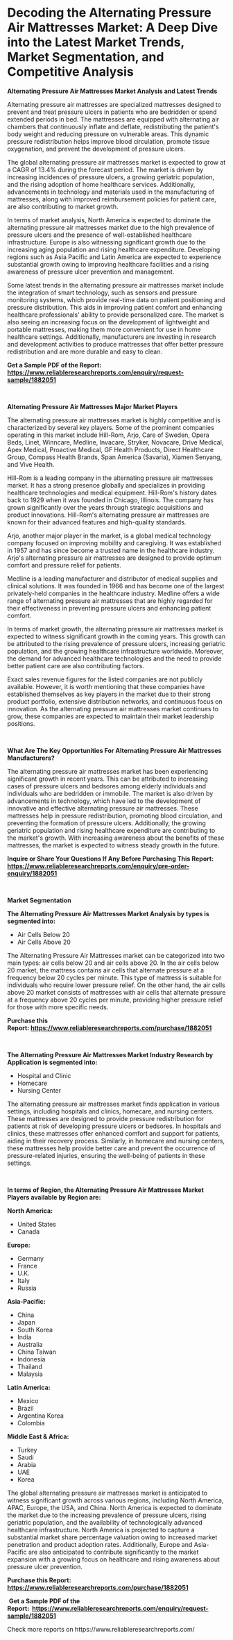 <p><h1>Decoding the Alternating Pressure Air Mattresses Market: A Deep Dive into the Latest Market Trends, Market Segmentation, and Competitive Analysis</h1></p><p><strong>Alternating Pressure Air Mattresses Market Analysis and Latest Trends</strong></p>
<p><p>Alternating pressure air mattresses are specialized mattresses designed to prevent and treat pressure ulcers in patients who are bedridden or spend extended periods in bed. The mattresses are equipped with alternating air chambers that continuously inflate and deflate, redistributing the patient's body weight and reducing pressure on vulnerable areas. This dynamic pressure redistribution helps improve blood circulation, promote tissue oxygenation, and prevent the development of pressure ulcers.</p><p>The global alternating pressure air mattresses market is expected to grow at a CAGR of 13.4% during the forecast period. The market is driven by increasing incidences of pressure ulcers, a growing geriatric population, and the rising adoption of home healthcare services. Additionally, advancements in technology and materials used in the manufacturing of mattresses, along with improved reimbursement policies for patient care, are also contributing to market growth.</p><p>In terms of market analysis, North America is expected to dominate the alternating pressure air mattresses market due to the high prevalence of pressure ulcers and the presence of well-established healthcare infrastructure. Europe is also witnessing significant growth due to the increasing aging population and rising healthcare expenditure. Developing regions such as Asia Pacific and Latin America are expected to experience substantial growth owing to improving healthcare facilities and a rising awareness of pressure ulcer prevention and management.</p><p>Some latest trends in the alternating pressure air mattresses market include the integration of smart technology, such as sensors and pressure monitoring systems, which provide real-time data on patient positioning and pressure distribution. This aids in improving patient comfort and enhancing healthcare professionals' ability to provide personalized care. The market is also seeing an increasing focus on the development of lightweight and portable mattresses, making them more convenient for use in home healthcare settings. Additionally, manufacturers are investing in research and development activities to produce mattresses that offer better pressure redistribution and are more durable and easy to clean.</p></p>
<p><strong>Get a Sample PDF of the Report:&nbsp; <a href="https://www.reliableresearchreports.com/enquiry/request-sample/1882051">https://www.reliableresearchreports.com/enquiry/request-sample/1882051</a></strong></p>
<p>&nbsp;</p>
<p><strong>Alternating Pressure Air Mattresses Major Market Players</strong></p>
<p><p>The alternating pressure air mattresses market is highly competitive and is characterized by several key players. Some of the prominent companies operating in this market include Hill-Rom, Arjo, Care of Sweden, Opera Beds, Linet, Winncare, Medline, Invacare, Stryker, Novacare, Drive Medical, Apex Medical, Proactive Medical, GF Health Products, Direct Healthcare Group, Compass Health Brands, Span America (Savaria), Xiamen Senyang, and Vive Health.</p><p>Hill-Rom is a leading company in the alternating pressure air mattresses market. It has a strong presence globally and specializes in providing healthcare technologies and medical equipment. Hill-Rom's history dates back to 1929 when it was founded in Chicago, Illinois. The company has grown significantly over the years through strategic acquisitions and product innovations. Hill-Rom's alternating pressure air mattresses are known for their advanced features and high-quality standards.</p><p>Arjo, another major player in the market, is a global medical technology company focused on improving mobility and caregiving. It was established in 1957 and has since become a trusted name in the healthcare industry. Arjo's alternating pressure air mattresses are designed to provide optimum comfort and pressure relief for patients.</p><p>Medline is a leading manufacturer and distributor of medical supplies and clinical solutions. It was founded in 1966 and has become one of the largest privately-held companies in the healthcare industry. Medline offers a wide range of alternating pressure air mattresses that are highly regarded for their effectiveness in preventing pressure ulcers and enhancing patient comfort.</p><p>In terms of market growth, the alternating pressure air mattresses market is expected to witness significant growth in the coming years. This growth can be attributed to the rising prevalence of pressure ulcers, increasing geriatric population, and the growing healthcare infrastructure worldwide. Moreover, the demand for advanced healthcare technologies and the need to provide better patient care are also contributing factors.</p><p>Exact sales revenue figures for the listed companies are not publicly available. However, it is worth mentioning that these companies have established themselves as key players in the market due to their strong product portfolio, extensive distribution networks, and continuous focus on innovation. As the alternating pressure air mattresses market continues to grow, these companies are expected to maintain their market leadership positions.</p></p>
<p>&nbsp;</p>
<p><strong>What Are The Key Opportunities For Alternating Pressure Air Mattresses Manufacturers?</strong></p>
<p><p>The alternating pressure air mattresses market has been experiencing significant growth in recent years. This can be attributed to increasing cases of pressure ulcers and bedsores among elderly individuals and individuals who are bedridden or immobile. The market is also driven by advancements in technology, which have led to the development of innovative and effective alternating pressure air mattresses. These mattresses help in pressure redistribution, promoting blood circulation, and preventing the formation of pressure ulcers. Additionally, the growing geriatric population and rising healthcare expenditure are contributing to the market's growth. With increasing awareness about the benefits of these mattresses, the market is expected to witness steady growth in the future.</p></p>
<p><strong>Inquire or Share Your Questions If Any Before Purchasing This Report: <a href="https://www.reliableresearchreports.com/enquiry/pre-order-enquiry/1882051">https://www.reliableresearchreports.com/enquiry/pre-order-enquiry/1882051</a></strong></p>
<p>&nbsp;</p>
<p><strong>Market Segmentation</strong></p>
<p><strong>The Alternating Pressure Air Mattresses Market Analysis by types is segmented into:</strong></p>
<p><ul><li>Air Cells Below 20</li><li>Air Cells Above 20</li></ul></p>
<p><p>The Alternating Pressure Air Mattresses market can be categorized into two main types: air cells below 20 and air cells above 20. In the air cells below 20 market, the mattress contains air cells that alternate pressure at a frequency below 20 cycles per minute. This type of mattress is suitable for individuals who require lower pressure relief. On the other hand, the air cells above 20 market consists of mattresses with air cells that alternate pressure at a frequency above 20 cycles per minute, providing higher pressure relief for those with more specific needs.</p></p>
<p><strong>Purchase this Report:&nbsp;<a href="https://www.reliableresearchreports.com/purchase/1882051">https://www.reliableresearchreports.com/purchase/1882051</a></strong></p>
<p>&nbsp;</p>
<p><strong>The Alternating Pressure Air Mattresses Market Industry Research by Application is segmented into:</strong></p>
<p><ul><li>Hospital and Clinic</li><li>Homecare</li><li>Nursing Center</li></ul></p>
<p><p>The alternating pressure air mattresses market finds application in various settings, including hospitals and clinics, homecare, and nursing centers. These mattresses are designed to provide pressure redistribution for patients at risk of developing pressure ulcers or bedsores. In hospitals and clinics, these mattresses offer enhanced comfort and support for patients, aiding in their recovery process. Similarly, in homecare and nursing centers, these mattresses help provide better care and prevent the occurrence of pressure-related injuries, ensuring the well-being of patients in these settings.</p></p>
<p>&nbsp;</p>
<p><strong>In terms of Region, the Alternating Pressure Air Mattresses Market Players available by Region are:</strong></p>
<p>
    <p> <strong> North America: </strong>
        <ul>
            <li>United States</li>
            <li>Canada</li>
        </ul>
        </p> 
    <p> <strong> Europe: </strong>
        <ul>
            <li>Germany</li>
            <li>France</li>
            <li>U.K.</li>
            <li>Italy</li>
            <li>Russia</li>
        </ul>
        </p> 
    <p> <strong> Asia-Pacific: </strong>
        <ul>
            <li>China</li>
            <li>Japan</li>
            <li>South Korea</li>
            <li>India</li>
            <li>Australia</li>
            <li>China Taiwan</li>
            <li>Indonesia</li>
            <li>Thailand</li>
            <li>Malaysia</li>
        </ul>
        </p> 
    <p> <strong> Latin America: </strong>
        <ul>
            <li>Mexico</li>
            <li>Brazil</li>
            <li>Argentina Korea</li>
            <li>Colombia</li>
        </ul>
        </p> 
    <p> <strong> Middle East & Africa: </strong>
        <ul>
            <li>Turkey</li>
            <li>Saudi</li>
            <li>Arabia</li>
            <li>UAE</li>
            <li>Korea</li>
        </ul>
    </p>
    </p>
<p><p>The global alternating pressure air mattresses market is anticipated to witness significant growth across various regions, including North America, APAC, Europe, the USA, and China. North America is expected to dominate the market due to the increasing prevalence of pressure ulcers, rising geriatric population, and the availability of technologically advanced healthcare infrastructure. North America is projected to capture a substantial market share percentage valuation owing to increased market penetration and product adoption rates. Additionally, Europe and Asia-Pacific are also anticipated to contribute significantly to the market expansion with a growing focus on healthcare and rising awareness about pressure ulcer prevention.</p></p>
<p><strong>Purchase this Report: <a href="https://www.reliableresearchreports.com/purchase/1882051">https://www.reliableresearchreports.com/purchase/1882051</a></strong></p>
<p>&nbsp;<strong>Get a Sample PDF of the Report:&nbsp;&nbsp;<a href="https://www.reliableresearchreports.com/enquiry/request-sample/1882051">https://www.reliableresearchreports.com/enquiry/request-sample/1882051</a></strong></p>
<p><strong></strong></p>
<p>Check more reports on https://www.reliableresearchreports.com/</p>